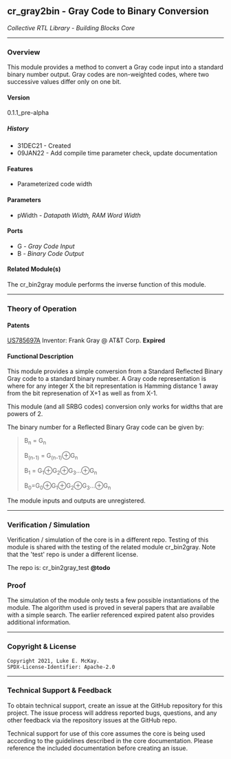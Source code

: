 ## cr_gray2bin - Gray Code to Binary Conversion

*Collective RTL Library - Building Blocks Core*

-----
### Overview

This module provides a method to convert a Gray code input into a standard
binary number output. Gray codes are non-weighted codes, where two successive
values differ only on one bit. 

#### Version

0.1.1_pre-alpha

##### History

- 31DEC21 - Created
- 09JAN22 - Add compile time parameter check, update documentation

#### Features

- Parameterized code width

#### Parameters

- pWidth  - *Datapath Width, RAM Word Width*

#### Ports

- G  - *Gray Code Input*
- B  - *Binary Code Output*

#### Related Module(s)

The cr_bin2gray module performs the inverse function of this module.

-----
### Theory of Operation

#### Patents

[US785697A](https://patents.google.com/patent/US2632058A/en)
Inventor: Frank Gray @ AT&T Corp. **Expired**

#### Functional Description

This module provides a simple conversion from a Standard Reflected Binary Gray
code to a standard binary number. A Gray code representation is where for any integer X the bit representation is Hamming distance 1 away from the bit
represenation of X+1 as well as from X-1.

This module (and all SRBG codes) conversion only works for widths that are
powers of 2.

The binary number for a Reflected Binary Gray code can be given by:

> B<sub>n</sub> = G<sub>n</sub>
>
> B<sub>(n-1)</sub> = G<sub>(n-1)</sub>⊕G<sub>n</sub>
>
> B<sub>1</sub> = G<sub>1</sub>⊕G<sub>2</sub>⊕G<sub>3</sub>...⊕G<sub>n</sub>
>
> B<sub>0</sub>=G<sub>0</sub>⊕G<sub>1</sub>⊕G<sub>2</sub>⊕G<sub>3</sub>...⊕G<sub>n</sub>

The module inputs and outputs are unregistered.

-----
### Verification / Simulation

Verification / simulation of the core is in a different repo. Testing of this
module is shared with the testing of the related module cr_bin2gray. Note that
the 'test' repo is under a different license.

The repo is: cr_bin2gray_test **@todo**

### Proof

The simulation of the module only tests a few possible instantiations of the
module. The algorithm used is proved in several papers that are available with
a simple search. The earlier referenced expired patent also provides additional
information.

-----
### Copyright & License

```
Copyright 2021, Luke E. McKay.
SPDX-License-Identifier: Apache-2.0
```

-----
### Technical Support & Feedback

To obtain technical support, create an issue at the GitHub repository for this
project. The issue process will address reported bugs, questions, and any other
feedback via the repository issues at the GitHub repo.

Technical support for use of this core assumes the core is being used according
to the guidelines described in the core documentation. Please reference the
included documentation before creating an issue.
